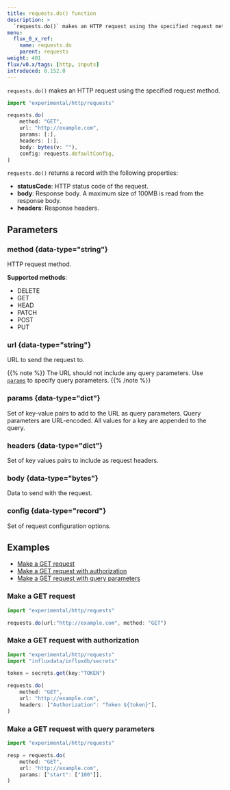 ```yaml
---
title: requests.do() function
description: >
  `requests.do()` makes an HTTP request using the specified request method.
menu:
  flux_0_x_ref:
    name: requests.do
    parent: requests
weight: 401
flux/v0.x/tags: [http, inputs]
introduced: 0.152.0
---
```


`requests.do()` makes an HTTP request using the specified request method.

```js
import "experimental/http/requests"

requests.do(
    method: "GET",
    url: "http://example.com",
    params: [:],
    headers: [:],
    body: bytes(v: ""),
    config: requests.defaultConfig,
)
```

`requests.do()` returns a record with the following properties:

- **statusCode**: HTTP status code of the request.
- **body**: Response body. A maximum size of 100MB is read from the response body.
- **headers**: Response headers.

## Parameters

### method {data-type="string"}
HTTP request method.

**Supported methods**:
- DELETE
- GET
- HEAD
- PATCH
- POST
- PUT

### url {data-type="string"}
URL to send the request to.

{{% note %}}
The URL should not include any query parameters.
Use [`params`](#params) to specify query parameters.
{{% /note %}}

### params {data-type="dict"}
Set of key-value pairs to add to the URL as query parameters.
Query parameters are URL-encoded.
All values for a key are appended to the query.

### headers {data-type="dict"}
Set of key values pairs to include as request headers.

### body {data-type="bytes"}
Data to send with the request.

### config {data-type="record"}
Set of request configuration options.

## Examples

- [Make a GET request](#make-a-get-request)
- [Make a GET request with authorization](#make-a-get-request-with-authorization)
- [Make a GET request with query parameters](#make-a-get-request-with-query-parameters)

### Make a GET request
```js
import "experimental/http/requests"

requests.do(url:"http://example.com", method: "GET")
```

### Make a GET request with authorization
```js
import "experimental/http/requests"
import "influxdata/influxdb/secrets"

token = secrets.get(key:"TOKEN")

requests.do(
    method: "GET",
    url: "http://example.com",
    headers: ["Authorization": "Token ${token}"],
)
```

### Make a GET request with query parameters
```js
import "experimental/http/requests"

resp = requests.do(
    method: "GET",
    url: "http://example.com",
    params: ["start": ["100"]],
)
```

